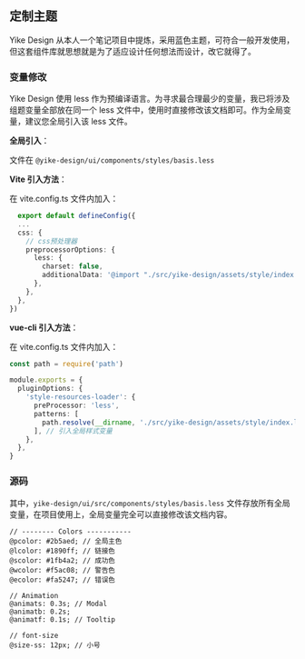 ## 定制主题

Yike Design 从本人一个笔记项目中提炼，采用蓝色主题，可符合一般开发使用，但这套组件库就思想就是为了适应设计任何想法而设计，改它就得了。

### 变量修改

Yike Design 使用 less 作为预编译语言。为寻求最合理最少的变量，我已将涉及组题变量全部放在同一个 less 文件中，使用时直接修改该文档即可。作为全局变量，建议您全局引入该 less 文件。

**全局引入**：

文件在 `@yike-design/ui/components/styles/basis.less`

**Vite 引入方法**：

在 vite.config.ts 文件内加入：

```ts
  export default defineConfig({
  ...
  css: {
    // css预处理器
    preprocessorOptions: {
      less: {
        charset: false,
        additionalData: '@import "./src/yike-design/assets/style/index.less";',
      },
    },
  },
})
```

**vue-cli 引入方法**：

在 vite.config.ts 文件内加入：

```ts
const path = require('path')

module.exports = {
  pluginOptions: {
    'style-resources-loader': {
      preProcessor: 'less',
      patterns: [
        path.resolve(__dirname, './src/yike-design/assets/style/index.less'),
      ], // 引入全局样式变量
    },
  },
}
```

### 源码

其中，`yike-design/ui/src/components/styles/basis.less` 文件存放所有全局变量，在项目使用上，全局变量完全可以直接修改该文档内容。

```less
// -------- Colors -----------
@pcolor: #2b5aed; // 全局主色
@lcolor: #1890ff; // 链接色
@scolor: #1fb4a2; // 成功色
@wcolor: #f5ac08; // 警告色
@ecolor: #fa5247; // 错误色

// Animation
@animats: 0.3s; // Modal
@animatb: 0.2s;
@animatf: 0.1s; // Tooltip

// font-size
@size-ss: 12px; // 小号
```
